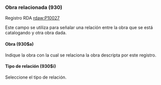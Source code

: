 ### Obra relacionada (930)
Registro RDA [rdaw:P10027](http://www.rdaregistry.info/Elements/w/#P10027)

Este campo se utiliza para señalar una relación entre la obra que se está catalogando y otra obra dada.

#### Obra (930$a)
Indique la obra con la cual se relaciona la obra descripta por este registro.

#### Tipo de relación (930$i)
Seleccione el tipo de relación.

